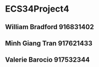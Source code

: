 # ECS34Project4

## William Bradford 916831402
## Minh Giang Tran 917621433
## Valerie Barocio 917532344
